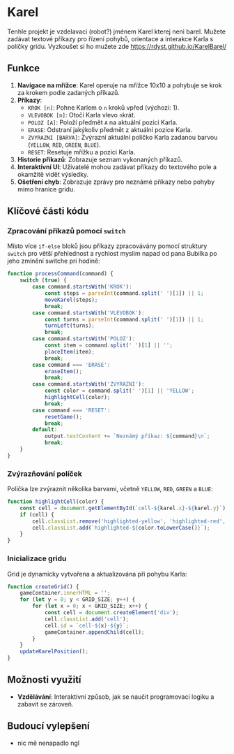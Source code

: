 # Karel

Tenhle projekt je vzdelavaci (robot?) jménem Karel kterej neni barel. Mužete zadávat textové příkazy pro řízení pohybů, orientace a interakce Karla s políčky gridu.
Vyzkoušet si ho mužete zde https://rdyst.github.io/KarelBarel/
## Funkce

1. **Navigace na mřížce**: Karel operuje na mřížce 10x10 a pohybuje se krok za krokem podle zadaných příkazů.
2. **Příkazy**:
   - `KROK [n]`: Pohne Karlem o `n` kroků vpřed (výchozí: 1).
   - `VLEVOBOK [n]`: Otočí Karla vlevo `n`krát.
   - `POLOZ [A]`: Položí předmět `A` na aktuální pozici Karla.
   - `ERASE`: Odstraní jakýkoliv předmět z aktuální pozice Karla.
   - `ZVYRAZNI [BARVA]`: Zvýrazní aktuální políčko Karla zadanou barvou (`YELLOW`, `RED`, `GREEN`, `BLUE`).
   - `RESET`: Resetuje mřížku a pozici Karla.
3. **Historie příkazů**: Zobrazuje seznam vykonaných příkazů.
4. **Interaktivní UI**: Uživatelé mohou zadávat příkazy do textového pole a okamžitě vidět výsledky.
5. **Ošetření chyb**: Zobrazuje zprávy pro neznámé příkazy nebo pohyby mimo hranice gridu.

## Klíčové části kódu

### Zpracování příkazů pomocí `switch`
Místo více `if-else` bloků jsou příkazy zpracovávány pomocí struktury `switch` pro větší přehlednost a rychlost myslim 
napad od pana Bubilka po jeho zmínění switche pri hodině:

```javascript
function processCommand(command) {
    switch (true) {
        case command.startsWith('KROK'):
            const steps = parseInt(command.split(' ')[1]) || 1;
            moveKarel(steps);
            break;
        case command.startsWith('VLEVOBOK'):
            const turns = parseInt(command.split(' ')[1]) || 1;
            turnLeft(turns);
            break;
        case command.startsWith('POLOZ'):
            const item = command.split(' ')[1] || '';
            placeItem(item);
            break;
        case command === 'ERASE':
            eraseItem();
            break;
        case command.startsWith('ZVYRAZNI'):
            const color = command.split(' ')[1] || 'YELLOW';
            highlightCell(color);
            break;
        case command === 'RESET':
            resetGame();
            break;
        default:
            output.textContent += `Neznámý příkaz: ${command}\n`;
            break;
    }
}
```

### Zvýrazňování políček
Políčka lze zvýraznit několika barvami, včetně `YELLOW`, `RED`, `GREEN` a `BLUE`:

```javascript
function highlightCell(color) {
    const cell = document.getElementById(`cell-${karel.x}-${karel.y}`);
    if (cell) {
        cell.classList.remove('highlighted-yellow', 'highlighted-red', 'highlighted-green', 'highlighted-blue');
        cell.classList.add(`highlighted-${color.toLowerCase()}`);
    }
}
```

### Inicializace gridu
Grid je dynamicky vytvořena a aktualizována při pohybu Karla:

```javascript
function createGrid() {
    gameContainer.innerHTML = '';
    for (let y = 0; y < GRID_SIZE; y++) {
        for (let x = 0; x < GRID_SIZE; x++) {
            const cell = document.createElement('div');
            cell.classList.add('cell');
            cell.id = `cell-${x}-${y}`;
            gameContainer.appendChild(cell);
        }
    }
    updateKarelPosition();
}
```

## Možnosti využití

- **Vzdělávání**: Interaktivní způsob, jak se naučit programovací logiku a zabavit se zároveň.

## Budoucí vylepšení

- nic mě nenapadlo ngl

